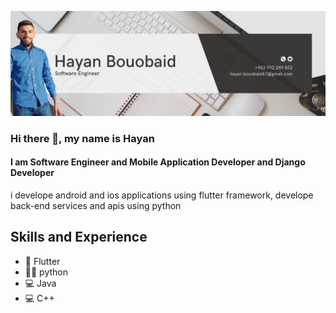 ![I am Flutter Developer and Software Engineer to be](https://github.com/Hayan47/Hayan47/blob/main/cover.png)

### Hi there 👋, my name is Hayan
#### I am Software Engineer and Mobile Application Developer and Django Developer 


i develope android and ios applications using flutter framework, develope back-end services and apis using python 

## Skills and Experience
* 📱 Flutter 
* 👨‍💻 python 
* 💻 Java
* 💻 C++

